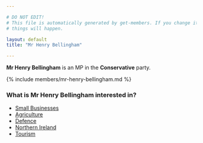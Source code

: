 ```yaml
---

# DO NOT EDIT!
# This file is automatically generated by get-members. If you change it, bad
# things will happen.

layout: default
title: "Mr Henry Bellingham"

---
```


**Mr Henry Bellingham** is an MP in the **Conservative** party.

{% include members/mr-henry-bellingham.md %}

### What is Mr Henry Bellingham interested in?


* [Small Businesses](/interests/small-businesses.html)
* [Agriculture](/interests/agriculture.html)
* [Defence](/interests/defence.html)
* [Northern Ireland](/interests/northern-ireland.html)
* [Tourism](/interests/tourism.html)
